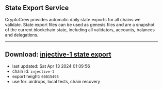 ## State Export Service
CryptoCrew provides automatic daily state exports for all chains we validate. State export files can be used as genesis files and are a snapshot of the current blockchain state, including all validators, accounts, balances and delegations.

---
**Download: [injective-1 state export](https://dl-eu2.ccvalidators.com/SERVICE/injective/injective-1_export_66015495.json)**
---

- last updated: Sat Apr 13 2024 01:09:56
- chain id: `injective-1`
- export height: `66015495`
- use for: airdrops, local tests, chain recovery
